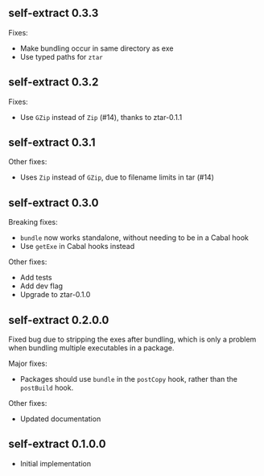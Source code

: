 ## self-extract 0.3.3

Fixes:
* Make bundling occur in same directory as exe
* Use typed paths for `ztar`

## self-extract 0.3.2

Fixes:
* Use `GZip` instead of `Zip` (#14), thanks to ztar-0.1.1

## self-extract 0.3.1

Other fixes:
* Uses `Zip` instead of `GZip`, due to filename limits in tar (#14)

## self-extract 0.3.0

Breaking fixes:
* `bundle` now works standalone, without needing to be in a Cabal hook
* Use `getExe` in Cabal hooks instead

Other fixes:
* Add tests
* Add dev flag
* Upgrade to ztar-0.1.0

## self-extract 0.2.0.0

Fixed bug due to stripping the exes after bundling, which is only a problem when bundling multiple
executables in a package.

Major fixes:
* Packages should use `bundle` in the `postCopy` hook, rather than the `postBuild` hook.

Other fixes:
* Updated documentation

## self-extract 0.1.0.0

* Initial implementation
